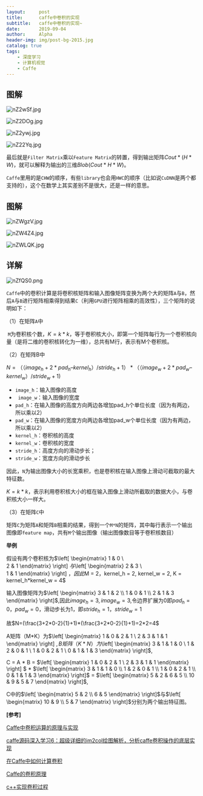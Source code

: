 ```yaml
---
layout:     post
title:      caffe中卷积的实现
subtitle:   caffe中卷积的实现~ 
date:       2019-09-04
author:     Alpha
header-img: img/post-bg-2015.jpg
catalog: true
tags:
    - 深度学习
    - 计算机视觉
    - Caffe
---
```


## 图解

![nZ2wSf.jpg](https://s2.ax1x.com/2019/09/04/nZ2wSf.jpg)



![nZ2DOg.jpg](https://s2.ax1x.com/2019/09/04/nZ2DOg.jpg)



![nZ2ywj.jpg](https://s2.ax1x.com/2019/09/04/nZ2ywj.jpg)



![nZ22Yq.jpg](https://s2.ax1x.com/2019/09/04/nZ22Yq.jpg)

最后就是`Filter Matrix`乘以`Feature Matrix`的转置，得到输出矩阵$Cout * (H * W)$，就可以解释为输出的三维$Blob(Cout * H * W)$。

`Caffe`里用的是`CHW`的顺序，有些`library`也会用`HWC`的顺序（比如说`CuDNN`是两个都支持的），这个在数学上其实差别不是很大，还是一样的意思。



## 图解

![nZWgzV.jpg](https://s2.ax1x.com/2019/09/04/nZWgzV.jpg)



![nZW4Z4.jpg](https://s2.ax1x.com/2019/09/04/nZW4Z4.jpg)



![nZWLQK.jpg](https://s2.ax1x.com/2019/09/04/nZWLQK.jpg)



## 详解

![nZfQS0.png](https://s2.ax1x.com/2019/09/04/nZfQS0.png)

`Caffe`中的卷积计算是将卷积核矩阵和输入图像矩阵变换为两个大的矩阵`A`与`B`，然后`A`与`B`进行矩阵相乘得到结果`C`（利用`GPU`进行矩阵相乘的高效性），三个矩阵的说明如下：

（1）在矩阵`A`中

​        `M`为卷积核个数，$K=k*k$，等于卷积核大小，即第一个矩阵每行为一个卷积核向量（是将二维的卷积核转化为一维），总共有M行，表示有M个卷积核。

（2）在矩阵B中

$N=（（image_h + 2*pad_h – kernel_h）/stride_h+ 1）*（（image_w +2*pad_w – kernel_w）/stride_w + 1)$

- `image_h`：输入图像的高度
- ` image_w`：输入图像的宽度
- `pad_h`：在输入图像的高度方向两边各增加pad_h个单位长度（因为有两边，所以乘以2）
- `pad_w`：在输入图像的宽度方向两边各增加pad_w个单位长度（因为有两边，所以乘以2）
- `kernel_h`：卷积核的高度
- `kernel_w`：卷积核的宽度
- `stride_h`：高度方向的滑动步长；
- `stride_w`：宽度方向的滑动步长

因此，`N`为输出图像大小的长宽乘积，也是卷积核在输入图像上滑动可截取的最大特征数。

$K=k*k$，表示利用卷积核大小的框在输入图像上滑动所截取的数据大小，与卷积核大小一样大。

（3）在矩阵`C`中

​        矩阵`C`为矩阵`A`和矩阵`B`相乘的结果，得到一个`M*N`的矩阵，其中每行表示一个输出图像即`feature map`，共有`M`个输出图像（输出图像数目等于卷积核数目）



**举例**

假设有两个卷积核为$\left[
 \begin{matrix}
   1 & 0  \\\
   2 & 1
  \end{matrix}
  \right] $与$\left[
 \begin{matrix}
   2 & 3  \\\
   1 & 1
  \end{matrix}
  \right] $，因此$M = 2，kernel_h = 2, kernel_w = 2, K = kernel_h*kernel_w = 4$

输入图像矩阵为$\left[
 \begin{matrix}
   3 & 1 & 2 \\
   1 & 0 & 1 \\
   2 & 1 & 3
  \end{matrix}
  \right]$,因此$image_h = 3,image_w = 3$,令边界扩展为0即$pad_h=0，pad_w=0$，滑动步长为1，即$stride_h=1，stride_w=1$

 故$N=(\frac{3+2*0-2}{1}+1)*(\frac{3+2*0-2}{1}+1)=2*2=4$

  A矩阵（M*K）为$\left[
 \begin{matrix}
   1 & 0 & 2 & 1 \\
   2 & 3 & 1 & 1
  \end{matrix}
  \right] $,B矩阵（K * N）为$\left[
 \begin{matrix}
   3 & 1 & 1 & 0 \\
   1 & 2 & 0 & 1 \\
   1 & 0 & 2 & 1 \\
   0 & 1 & 1 & 3
  \end{matrix}
  \right]$,

C = A * B = $\left[
 \begin{matrix}
   1 & 0 & 2 & 1 \\
   2 & 3 & 1 & 1
  \end{matrix}
  \right] $ * $\left[
 \begin{matrix}
   3 & 1 & 1 & 0 \\
   1 & 2 & 0 & 1 \\
   1 & 0 & 2 & 1 \\
   0 & 1 & 1 & 3
  \end{matrix}
  \right]$ = $\left[
 \begin{matrix}
   5 & 2 & 6 & 5 \\
   10 & 9 & 5 & 7 
  \end{matrix}
  \right]$,

C中的$\left[
 \begin{matrix}
   5 & 2 \\
   6 & 5 
  \end{matrix}
  \right]$与$\left[
 \begin{matrix}
   10 & 9 \\
   5 & 7 
  \end{matrix}
  \right]$分别为两个输出特征图。



**[参考]**

[Caffe中卷积运算的原理与实现](https://blog.csdn.net/qianqing13579/article/details/71844172)

[caffe源码深入学习6：超级详细的im2col绘图解析，分析caffe卷积操作的底层实现](https://blog.csdn.net/jiongnima/article/details/69736844)

[在Caffe中如何计算卷积](https://www.zhihu.com/question/28385679)

[Caffe的卷积原理](https://blog.csdn.net/xiaoyezi_1834/article/details/50786363)

[c++实现卷积过程](https://blog.csdn.net/yu734390853/article/details/77571897)
